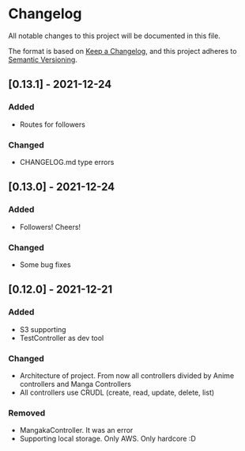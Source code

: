 # Changelog

All notable changes to this project will be documented in this file.

The format is based on [Keep a Changelog](https://keepachangelog.com/en/1.0.0/),
and this project adheres to [Semantic Versioning](https://semver.org/spec/v2.0.0.html).

## [0.13.1] - 2021-12-24
### Added
- Routes for followers
### Changed
- CHANGELOG.md type errors

## [0.13.0] - 2021-12-24
### Added
- Followers! Cheers!

### Changed
- Some bug fixes

## [0.12.0] - 2021-12-21
### Added
- S3 supporting
- TestController as dev tool

### Changed
- Architecture of project. From now all controllers divided by Anime controllers and Manga Controllers
- All controllers use CRUDL (create, read, update, delete, list)

### Removed
- MangakaController. It was an error
- Supporting local storage. Only AWS. Only hardcore :D
